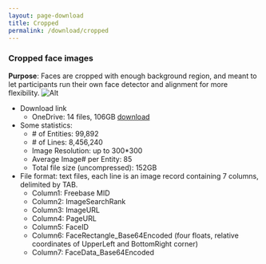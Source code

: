 ```yaml
---
layout: page-download
title: Cropped
permalink: /download/cropped
---
```


### Cropped face images

**Purpose**: Faces are cropped with enough background region, and meant to let participants run their own face detector and alignment for more flexibility.
![Alt](../assets/dataset/irc_facecroppedsample.jpg "irc_facecroppedsample")
* Download link
  * OneDrive: 14 files, 106GB [download](https://1drv.ms/f/s!AsQPov4_i5H0a3PQxcNHK39AW70)
* Some statistics:
  * \# of Entities: 99,892
  * \# of Lines: 8,456,240
  * Image Resolution: up to 300*300
  * Average Image\# per Entity: 85
  * Total file size (uncompressed): 152GB
* File format: text files, each line is an image record containing 7 columns, delimited by TAB.
  * Column1: Freebase MID
  * Column2: ImageSearchRank
  * Column3: ImageURL
  * Column4: PageURL
  * Column5: FaceID
  * Column6: FaceRectangle_Base64Encoded (four floats, relative coordinates of UpperLeft and BottomRight corner)
  * Column7: FaceData_Base64Encoded
